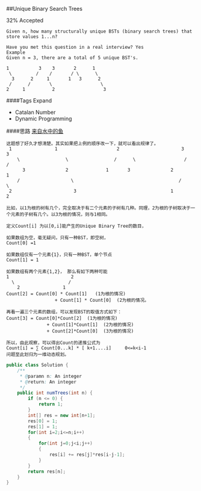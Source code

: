 ##Unique Binary Search Trees

32% Accepted

	Given n, how many structurally unique BSTs (binary search trees) that store values 1...n?

	Have you met this question in a real interview? Yes
	Example
	Given n = 3, there are a total of 5 unique BST's.

	1           3    3       2      1
	 \         /    /       / \      \
	  3      2     1       1   3      2
	 /      /       \                  \
	2     1          2                  3

####Tags Expand
- Catalan Number
- Dynamic Programming




####思路
[来自水中的鱼](http://fisherlei.blogspot.com/2013/03/leetcode-unique-binary-search-trees.html)

	这题想了好久才想清楚。其实如果把上例的顺序改一下，就可以看出规律了。
	 1                1                      2                       3             3
	    \                 \                 /      \                  /              /
	      3               2              1       3               2             1
	    /                   \                                       /                  \
	 2                       3                                   1                    2

	比如，以1为根的树有几个，完全取决于有二个元素的子树有几种。同理，2为根的子树取决于一个元素的子树有几个。以3为根的情况，则与1相同。

	定义Count[i] 为以[0,i]能产生的Unique Binary Tree的数目，

	如果数组为空，毫无疑问，只有一种BST，即空树，
	Count[0] =1

	如果数组仅有一个元素{1}，只有一种BST，单个节点
	Count[1] = 1

	如果数组有两个元素{1,2}， 那么有如下两种可能
	1                       2
	  \                    /
	    2                1
	Count[2] = Count[0] * Count[1]   (1为根的情况)
	                  + Count[1] * Count[0]  (2为根的情况。

	再看一遍三个元素的数组，可以发现BST的取值方式如下：
	Count[3] = Count[0]*Count[2]  (1为根的情况)
	               + Count[1]*Count[1]  (2为根的情况)
	               + Count[2]*Count[0]  (3为根的情况)

	所以，由此观察，可以得出Count的递推公式为
	Count[i] = ∑ Count[0...k] * [ k+1....i]     0<=k<i-1
	问题至此划归为一维动态规划。



```java
public class Solution {
    /**
     * @paramn n: An integer
     * @return: An integer
     */
    public int numTrees(int n) {
        if (n <= 0) {
            return 1;
        }
        int[] res = new int[n+1];
        res[0] = 1;
        res[1] = 1;
        for(int i=2;i<=n;i++)
        {
            for(int j=0;j<i;j++)
            {
                res[i] += res[j]*res[i-j-1];
            }
        }
        return res[n];
    }
}

```
